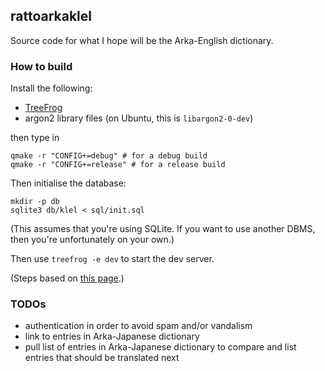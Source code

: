 ## rattoarkaklel

Source code for what I hope will be the Arka-English dictionary.

### How to build

Install the following:

* [TreeFrog](http://www.treefrogframework.org/)
* argon2 library files (on Ubuntu, this is `libargon2-0-dev`)

then type in

    qmake -r "CONFIG+=debug" # for a debug build
    qmake -r "CONFIG+=release" # for a release build

Then initialise the database:

    mkdir -p db
    sqlite3 db/klel < sql/init.sql

(This assumes that you're using SQLite. If you want to use another DBMS,
then you're unfortunately on your own.)

Then use `treefrog -e dev` to start the dev server.

(Steps based on [this page](http://www.treefrogframework.org/en/user-guide/tutorial/).)

### TODOs

* authentication in order to avoid spam and/or vandalism
* link to entries in Arka-Japanese dictionary
* pull list of entries in Arka-Japanese dictionary to compare and list entries
  that should be translated next
